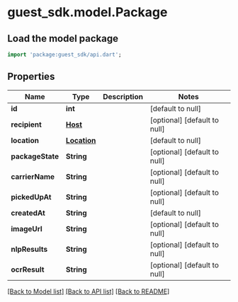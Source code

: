 # guest_sdk.model.Package

## Load the model package
```dart
import 'package:guest_sdk/api.dart';
```

## Properties
Name | Type | Description | Notes
------------ | ------------- | ------------- | -------------
**id** | **int** |  | [default to null]
**recipient** | [**Host**](Host.md) |  | [optional] [default to null]
**location** | [**Location**](Location.md) |  | [default to null]
**packageState** | **String** |  | [optional] [default to null]
**carrierName** | **String** |  | [optional] [default to null]
**pickedUpAt** | **String** |  | [optional] [default to null]
**createdAt** | **String** |  | [default to null]
**imageUrl** | **String** |  | [optional] [default to null]
**nlpResults** | **String** |  | [optional] [default to null]
**ocrResult** | **String** |  | [optional] [default to null]

[[Back to Model list]](../README.md#documentation-for-models) [[Back to API list]](../README.md#documentation-for-api-endpoints) [[Back to README]](../README.md)


